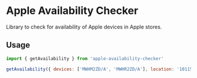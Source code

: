 # Apple Availability Checker

Library to check for availability of Apple devices in Apple stores.

## Usage

```javascript
import { getAvailability } from 'apple-availability-checker'

getAvailability({ devices: ['MWHM2ZD/A', 'MWHR2ZD/A'], location: '10115' }).then(console.log)
```